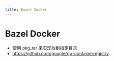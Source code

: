 ```yaml
---
title: Bazel Docker
---
```


# Bazel Docker

- 使用 pkg_tar 来实现放到指定目录
-  https://github.com/google/go-containerregistry

[pkg_tar]: https://docs.bazel.build/versions/main/be/pkg.html
